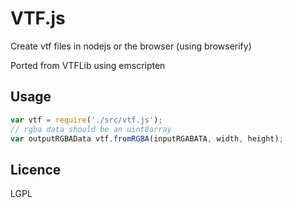 # VTF.js

Create vtf files in nodejs or the browser (using browserify)

Ported from VTFLib using emscripten

## Usage

```js
var vtf = require('./src/vtf.js');
// rgba data should be an uint8array
var outputRGBAData vtf.fromRGBA(inputRGABATA, width, height);
```

## Licence

LGPL
